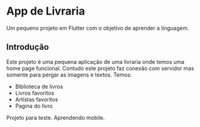# App de Livraria

Um pequeno projeto em Flutter com o objetivo de aprender a linguagem.

## Introdução
Este projeto é uma pequena aplicação de uma livraria onde temos uma home page funcional.
Contudo este projeto faz conexão com servidor mas somente para pergar as imagens e textos.
Temos: 
- Biblioteca de livros
- Livros favoritos
- Artistas favoritos
- Pagina do livro

Projeto para teste.
Aprendendo mobile.
